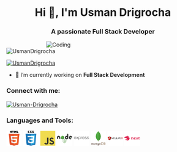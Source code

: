 <h1 align="center">Hi 👋, I'm Usman Drigrocha</h1>
<h3 align="center">A passionate Full Stack Developer</h3>
<img align="right" alt="Coding" width="400"
    src="https://cdn.dribbble.com/users/1162077/screenshots/3848914/programmer.gif">

<p align="left"> <img
        src="https://komarev.com/ghpvc/?username=UsmanDrigrocha&label=Profile%20views&color=0e75b6&style=flat"
        alt="UsmanDrigrocha" /> </p>

<p align="left"> <a href="https://twitter.com/UsmanDrigrocha" target="blank"><img
            src="https://img.shields.io/twitter/follow/UsmanDrigrocha?logo=twitter&style=for-the-badge"
            alt="UsmanDrigrocha" /></a> </p>

- 🔭 I’m currently working on **Full Stack Development**

<h3 align="left">Connect with me:</h3>
<p align="left">
    <a href="https://linkedin.com/in/Usman-Drigrocha" target="blank"><img align="center"
            src="https://raw.githubusercontent.com/rahuldkjain/github-profile-readme-generator/master/src/images/icons/Social/linked-in-alt.svg"
            alt="Usman-Drigrocha" height="30" width="40" /></a>
</p>

<h3 align="left">Languages and Tools:</h3>
<p align="left">
    <a target="_blank" rel="noreferrer"> <img
            src="https://raw.githubusercontent.com/devicons/devicon/master/icons/html5/html5-original-wordmark.svg"
            alt="html5" width="40" height="40" /> </a>
    <a target="_blank" rel="noreferrer"> <img
            src="https://raw.githubusercontent.com/devicons/devicon/master/icons/css3/css3-original-wordmark.svg"
            alt="css3" width="40" height="40" /> </a>
    <a  target="_blank" rel="noreferrer"> <img
            src="https://raw.githubusercontent.com/devicons/devicon/master/icons/javascript/javascript-original.svg"
            alt="javascript" width="40" height="40" /> </a>
    <a target="_blank" rel="noreferrer"> <img
            src="https://raw.githubusercontent.com/devicons/devicon/master/icons/nodejs/nodejs-original-wordmark.svg"
            alt="nodejs" width="40" height="40" /> </a>
    <a target="_blank" rel="noreferrer"> <img
            src="https://raw.githubusercontent.com/devicons/devicon/master/icons/express/express-original-wordmark.svg"
            alt="express" width="40" height="40" /> </a>
    <a target="_blank" rel="noreferrer"> <img
            src="https://raw.githubusercontent.com/devicons/devicon/master/icons/mongodb/mongodb-original-wordmark.svg"
            alt="mongodb" width="40" height="40" /> </a>
    <a target="_blank" rel="noreferrer"> <img
            src="https://raw.githubusercontent.com/devicons/devicon/master/icons/angularjs/angularjs-original-wordmark.svg"
            alt="angular" width="40" height="40" /> </a>
    <a target="_blank" rel="noreferrer"> <img
            src="https://raw.githubusercontent.com/devicons/devicon/master/icons/nestjs/nestjs-original-wordmark.svg"
            alt="nestjs" width="40" height="40" /> </a>
</p>
